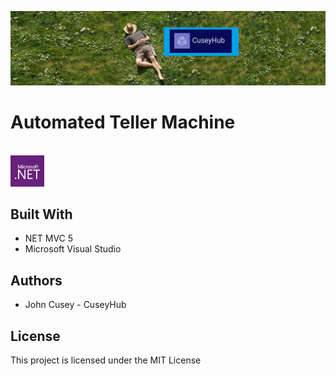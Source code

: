 ![CuseyHub](https://github.com/cusey/ImageForWiki/blob/master/Logos/CuseyHub_Banner_Small.jpg)  

# Automated Teller Machine   

![]()  
<img 
src="https://github.com/cusey/ImageForWiki/blob/master/Logos/Net.PNG" 
alt=".Net" 
height="50px"/> 

## Built With
* NET MVC 5
* Microsoft Visual Studio    

## Authors
* John Cusey - CuseyHub  

## License   
This project is licensed under the MIT License
    
